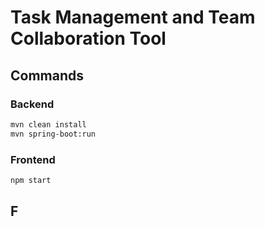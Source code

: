 # Task Management and Team Collaboration Tool

## Commands

### Backend

```sh
mvn clean install
mvn spring-boot:run
```

### Frontend

```sh
npm start
```

## F
